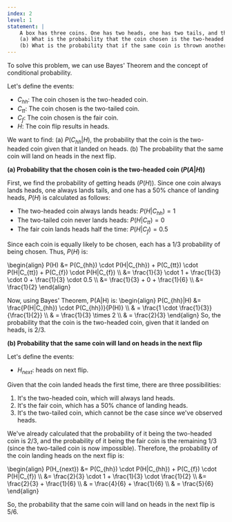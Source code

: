 ```yaml
---
index: 2
level: 1
statement: |
    A box has three coins. One has two heads, one has two tails, and the other is a fair coin with one head and one tail. A coin is chosen at random, is flipped, and comes up heads.   
    (a) What is the probability that the coin chosen is the two-headed coin?  
    (b) What is the probability that if the same coin is thrown another time, it will come up heads?   
---
```


To solve this problem, we can use Bayes' Theorem and the concept of conditional probability.

Let's define the events:
- $C_{hh}$: The coin chosen is the two-headed coin.
- $C_{tt}$: The coin chosen is the two-tailed coin.
- $C_{f}$: The coin chosen is the fair coin.
- $H$: The coin flip results in heads.

We want to find:
(a) $P(C_{hh}|H)$, the probability that the coin is the two-headed coin given that it landed on heads.
(b) The probability that the same coin will land on heads in the next flip.

**(a) Probability that the chosen coin is the two-headed coin $(P(A|H))$**

First, we find the probability of getting heads $(P(H))$. Since one coin always lands heads, one always lands tails, and one has a 50% chance of landing heads, $P(H)$ is calculated as follows:

- The two-headed coin always lands heads: $P(H|C_{hh}) = 1$
- The two-tailed coin never lands heads: $P(H|C_{tt}) = 0$
- The fair coin lands heads half the time: $P(H|C_{f}) = 0.5$

Since each coin is equally likely to be chosen, each has a $1/3$ probability of being chosen. Thus, $P(H)$ is:

\begin{align}
P(H) &= P(C_{hh}) \cdot P(H|C_{hh}) + P(C_{tt}) \cdot P(H|C_{tt}) + P(C_{f}) \cdot P(H|C_{f}) \\\\
&= \frac{1}{3} \cdot 1 + \frac{1}{3} \cdot 0 + \frac{1}{3} \cdot 0.5 \\\\
&= \frac{1}{3} + 0 + \frac{1}{6} \\\\
&= \frac{1}{2} 
\end{align}

Now, using Bayes' Theorem, P(A|H) is:
\begin{align}
P(C_{hh}|H) &= \frac{P(H|C_{hh}) \cdot P(C_{hh})}{P(H)} \\\\
& = \frac{1 \cdot \frac{1}{3}}{\frac{1}{2}} \\\\
& = \frac{1}{3} \times 2 \\\\
& = \frac{2}{3} 
\end{align}
So, the probability that the coin is the two-headed coin, given that it landed on heads, is 2/3.

**(b) Probability that the same coin will land on heads in the next flip**

Let's define the events:
- $H_{next}$: heads on next flip.

Given that the coin landed heads the first time, there are three possibilities:
1. It's the two-headed coin, which will always land heads.
2. It's the fair coin, which has a 50% chance of landing heads.
3. It's the two-tailed coin, which cannot be the case since we've observed heads.

We've already calculated that the probability of it being the two-headed coin is 2/3, and the probability of it being the fair coin is the remaining 1/3 (since the two-tailed coin is now impossible). Therefore, the probability of the coin landing heads on the next flip is:

\begin{align}
P(H_{next}) &= P(C_{hh}) \cdot P(H|C_{hh}) + P(C_{f}) \cdot P(H|C_{f}) \\\\
&= \frac{2}{3} \cdot 1 + \frac{1}{3} \cdot \frac{1}{2} \\\\
&= \frac{2}{3} + \frac{1}{6} \\\\
& = \frac{4}{6} + \frac{1}{6} \\\\
& = \frac{5}{6}
\end{align}

So, the probability that the same coin will land on heads in the next flip is 5/6.


